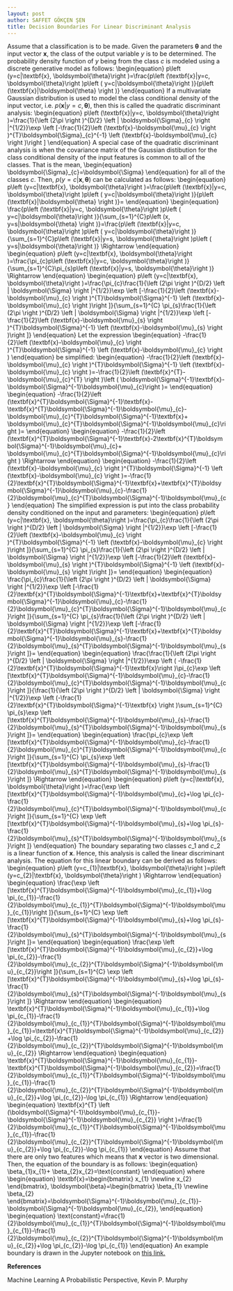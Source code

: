 ```yaml
---
layout: post
author: SAFFET GÖKÇEN ŞEN
title: Decision Boundaries For Linear Discriminant Analysis
---
```

Assume that a classification is to be made. Given the parameters $\boldsymbol{\theta}$ and the input vector $\textbf{x}$, the class of the output variable $y$ is to be determined. The probability density function of $y$ being from the class $c$ is modeled using a discrete generative model as follows:
\begin{equation}
p\left (y=c|\textbf{x}, \boldsymbol{\theta}\right )=\frac{p\left (\textbf{x}|y=c, \boldsymbol{\theta}\right )p\left ( y=c|\boldsymbol{\theta}\right )}{p\left (\textbf{x}|\boldsymbol{\theta} \right )}
\end{equation}
If a multivariate Gaussian distribution is used to model the class conditional density of the input vector, i.e. $p\left (\textbf{x}|y=c, \boldsymbol{\theta}\right )$, then this is called the quadratic discriminant analysis:
\begin{equation}
p\left (\textbf{x}|y=c, \boldsymbol{\theta}\right )=\frac{1}{\left (2\pi \right )^{D/2} \left | \boldsymbol{\Sigma}\_{c} \right |^{1/2}}\exp \left [-\frac{1}{2}\left (\textbf{x}-\boldsymbol{\mu}\_{c} \right )^{T}\boldsymbol{\Sigma}\_{c}^{-1} \left (\textbf{x}-\boldsymbol{\mu}\_{c} \right )\right ]
\end{equation}
A special case of the quadratic discriminant analysis is when the covariance matrix of the Gaussian distibution for the class conditional density of the input features is common to all of the classes. That is the mean,
\begin{equation}
\boldsymbol{\Sigma}\_{c}=\boldsymbol{\Sigma}
\end{equation}
for all of the classes $c$. Then, $p\left (y=c|\textbf{x}, \boldsymbol{\theta}\right )$ can be calculated as follows:
\begin{equation}
p\left (y=c|\textbf{x}, \boldsymbol{\theta}\right )=\frac{p\left (\textbf{x}|y=c, \boldsymbol{\theta}\right )p\left ( y=c|\boldsymbol{\theta}\right )}{p\left (\textbf{x}|\boldsymbol{\theta} \right )}=
\end{equation}
\begin{equation}
\frac{p\left (\textbf{x}|y=c, \boldsymbol{\theta}\right )p\left ( y=c|\boldsymbol{\theta}\right )}{\sum\_{s=1}^{C}p\left (x, y=s|\boldsymbol{\theta} \right )}=\frac{p\left (\textbf{x}|y=c, \boldsymbol{\theta}\right )p\left ( y=c|\boldsymbol{\theta}\right )}{\sum\_{s=1}^{C}p\left (\textbf{x}|y=s, \boldsymbol{\theta}\right )p\left ( y=s|\boldsymbol{\theta}\right )} \Rightarrow
\end{equation}
\begin{equation}
p\left (y=c|\textbf{x}, \boldsymbol{\theta}\right )=\frac{\pi\_{c}p\left (\textbf{x}|y=c, \boldsymbol{\theta}\right )}{\sum\_{s=1}^{C}\pi\_{s}p\left (\textbf{x}|y=s, \boldsymbol{\theta}\right )} \Rightarrow
\end{equation}
\begin{equation}
p\left (y=c|\textbf{x}, \boldsymbol{\theta}\right )=\frac{\pi\_{c}\frac{1}{\left (2\pi \right )^{D/2} \left | \boldsymbol{\Sigma} \right |^{1/2}}\exp \left [-\frac{1}{2}\left (\textbf{x}-\boldsymbol{\mu}\_{c} \right )^{T}\boldsymbol{\Sigma}^{-1} \left (\textbf{x}-\boldsymbol{\mu}\_{c} \right )\right ]}{\sum\_{s=1}^{C} \pi\_{s}\frac{1}{\left (2\pi \right )^{D/2} \left | \boldsymbol{\Sigma} \right |^{1/2}}\exp \left [-\frac{1}{2}\left (\textbf{x}-\boldsymbol{\mu}\_{s} \right )^{T}\boldsymbol{\Sigma}^{-1} \left (\textbf{x}-\boldsymbol{\mu}\_{s} \right )\right ]}
\end{equation}
Let the expression
\begin{equation}
-\frac{1}{2}\left (\textbf{x}-\boldsymbol{\mu}\_{c} \right )^{T}\boldsymbol{\Sigma}^{-1} \left (\textbf{x}-\boldsymbol{\mu}\_{c} \right )
\end{equation}
be simplified:
\begin{equation}
-\frac{1}{2}\left (\textbf{x}-\boldsymbol{\mu}\_{c} \right )^{T}\boldsymbol{\Sigma}^{-1} \left (\textbf{x}-\boldsymbol{\mu}\_{c} \right )=-\frac{1}{2}\left (\textbf{x}^{T}-\boldsymbol{\mu}\_{c}^{T} \right )\left ( \boldsymbol{\Sigma}^{-1}\textbf{x}-\boldsymbol{\Sigma}^{-1}\boldsymbol{\mu}\_{c}\right )=
\end{equation}
\begin{equation}
-\frac{1}{2}\left (\textbf{x}^{T}\boldsymbol{\Sigma}^{-1}\textbf{x}-\textbf{x}^{T}\boldsymbol{\Sigma}^{-1}\boldsymbol{\mu}\_{c}-\boldsymbol{\mu}\_{c}^{T}\boldsymbol{\Sigma}^{-1}\textbf{x}+ \boldsymbol{\mu}\_{c}^{T}\boldsymbol{\Sigma}^{-1}\boldsymbol{\mu}\_{c}\right )=
\end{equation}
\begin{equation}
-\frac{1}{2}\left (\textbf{x}^{T}\boldsymbol{\Sigma}^{-1}\textbf{x}-2\textbf{x}^{T}\boldsymbol{\Sigma}^{-1}\boldsymbol{\mu}\_{c}+ \boldsymbol{\mu}\_{c}^{T}\boldsymbol{\Sigma}^{-1}\boldsymbol{\mu}\_{c}\right ) \Rightarrow
\end{equation}
\begin{equation}
-\frac{1}{2}\left (\textbf{x}-\boldsymbol{\mu}\_{c} \right )^{T}\boldsymbol{\Sigma}^{-1} \left (\textbf{x}-\boldsymbol{\mu}\_{c} \right )=-\frac{1}{2}\textbf{x}^{T}\boldsymbol{\Sigma}^{-1}\textbf{x}+\textbf{x}^{T}\boldsymbol{\Sigma}^{-1}\boldsymbol{\mu}\_{c}-\frac{1}{2}\boldsymbol{\mu}\_{c}^{T}\boldsymbol{\Sigma}^{-1}\boldsymbol{\mu}\_{c}
\end{equation}
The simplified expression is put into the class probability density conditioned on the input and parameters:
\begin{equation}
p\left (y=c|\textbf{x}, \boldsymbol{\theta}\right )=\frac{\pi\_{c}\frac{1}{\left (2\pi \right )^{D/2} \left | \boldsymbol{\Sigma} \right |^{1/2}}\exp \left [-\frac{1}{2}\left (\textbf{x}-\boldsymbol{\mu}\_{c} \right )^{T}\boldsymbol{\Sigma}^{-1} \left (\textbf{x}-\boldsymbol{\mu}\_{c} \right )\right ]}{\sum\_{s=1}^{C} \pi\_{s}\frac{1}{\left (2\pi \right )^{D/2} \left | \boldsymbol{\Sigma} \right |^{1/2}}\exp \left [-\frac{1}{2}\left (\textbf{x}-\boldsymbol{\mu}\_{s} \right )^{T}\boldsymbol{\Sigma}^{-1} \left (\textbf{x}-\boldsymbol{\mu}\_{s} \right )\right ]}=
\end{equation}
\begin{equation}
\frac{\pi\_{c}\frac{1}{\left (2\pi \right )^{D/2} \left | \boldsymbol{\Sigma} \right |^{1/2}}\exp \left [-\frac{1}{2}\textbf{x}^{T}\boldsymbol{\Sigma}^{-1}\textbf{x}+\textbf{x}^{T}\boldsymbol{\Sigma}^{-1}\boldsymbol{\mu}\_{c}-\frac{1}{2}\boldsymbol{\mu}\_{c}^{T}\boldsymbol{\Sigma}^{-1}\boldsymbol{\mu}\_{c}\right ]}{\sum\_{s=1}^{C} \pi\_{s}\frac{1}{\left (2\pi \right )^{D/2} \left | \boldsymbol{\Sigma} \right |^{1/2}}\exp \left [-\frac{1}{2}\textbf{x}^{T}\boldsymbol{\Sigma}^{-1}\textbf{x}+\textbf{x}^{T}\boldsymbol{\Sigma}^{-1}\boldsymbol{\mu}\_{s}-\frac{1}{2}\boldsymbol{\mu}\_{s}^{T}\boldsymbol{\Sigma}^{-1}\boldsymbol{\mu}\_{s}\right ]}=
\end{equation}
\begin{equation}
\frac{\frac{1}{\left (2\pi \right )^{D/2} \left | \boldsymbol{\Sigma} \right |^{1/2}}\exp \left ( -\frac{1}{2}\textbf{x}^{T}\boldsymbol{\Sigma}^{-1}\textbf{x}\right )\pi\_{c}\exp \left [\textbf{x}^{T}\boldsymbol{\Sigma}^{-1}\boldsymbol{\mu}\_{c}-\frac{1}{2}\boldsymbol{\mu}\_{c}^{T}\boldsymbol{\Sigma}^{-1}\boldsymbol{\mu}\_{c}\right ]}{\frac{1}{\left (2\pi \right )^{D/2} \left | \boldsymbol{\Sigma} \right |^{1/2}}\exp \left (-\frac{1}{2}\textbf{x}^{T}\boldsymbol{\Sigma}^{-1}\textbf{x} \right )\sum\_{s=1}^{C} \pi\_{s}\exp \left [\textbf{x}^{T}\boldsymbol{\Sigma}^{-1}\boldsymbol{\mu}\_{s}-\frac{1}{2}\boldsymbol{\mu}\_{s}^{T}\boldsymbol{\Sigma}^{-1}\boldsymbol{\mu}\_{s}\right ]}=
\end{equation}
\begin{equation}
\frac{\pi\_{c}\exp \left [\textbf{x}^{T}\boldsymbol{\Sigma}^{-1}\boldsymbol{\mu}\_{c}-\frac{1}{2}\boldsymbol{\mu}\_{c}^{T}\boldsymbol{\Sigma}^{-1}\boldsymbol{\mu}\_{c}\right ]}{\sum\_{s=1}^{C} \pi\_{s}\exp \left [\textbf{x}^{T}\boldsymbol{\Sigma}^{-1}\boldsymbol{\mu}\_{s}-\frac{1}{2}\boldsymbol{\mu}\_{s}^{T}\boldsymbol{\Sigma}^{-1}\boldsymbol{\mu}\_{s}\right ]} \Rightarrow
\end{equation}
\begin{equation}
p\left (y=c|\textbf{x}, \boldsymbol{\theta}\right )=\frac{\exp \left [\textbf{x}^{T}\boldsymbol{\Sigma}^{-1}\boldsymbol{\mu}\_{c}+\log \pi\_{c}-\frac{1}{2}\boldsymbol{\mu}\_{c}^{T}\boldsymbol{\Sigma}^{-1}\boldsymbol{\mu}\_{c}\right ]}{\sum\_{s=1}^{C} \exp \left [\textbf{x}^{T}\boldsymbol{\Sigma}^{-1}\boldsymbol{\mu}\_{s}+\log \pi\_{s}-\frac{1}{2}\boldsymbol{\mu}\_{s}^{T}\boldsymbol{\Sigma}^{-1}\boldsymbol{\mu}\_{s}\right ]}
\end{equation}
The boundary separating two classes $c\_{1}$ and $c\_{2}$ is a linear function of $\textbf{x}$. Hence, this analysis is called the linear discriminant analysis. The equation for this linear boundary can be derived as follows:
\begin{equation}
p\left (y=c\_{1}|\textbf{x}, \boldsymbol{\theta}\right )=p\left (y=c\_{2}|\textbf{x}, \boldsymbol{\theta}\right ) \Rightarrow
\end{equation}
\begin{equation}
\frac{\exp \left [\textbf{x}^{T}\boldsymbol{\Sigma}^{-1}\boldsymbol{\mu}\_{c\_{1}}+\log \pi\_{c\_{1}}-\frac{1}{2}\boldsymbol{\mu}\_{c\_{1}}^{T}\boldsymbol{\Sigma}^{-1}\boldsymbol{\mu}\_{c\_{1}}\right ]}{\sum\_{s=1}^{C} \exp \left [\textbf{x}^{T}\boldsymbol{\Sigma}^{-1}\boldsymbol{\mu}\_{s}+\log \pi\_{s}-\frac{1}{2}\boldsymbol{\mu}\_{s}^{T}\boldsymbol{\Sigma}^{-1}\boldsymbol{\mu}\_{s}\right ]}=
\end{equation}
\begin{equation}
\frac{\exp \left [\textbf{x}^{T}\boldsymbol{\Sigma}^{-1}\boldsymbol{\mu}\_{c\_{2}}+\log \pi\_{c\_{2}}-\frac{1}{2}\boldsymbol{\mu}\_{c\_{2}}^{T}\boldsymbol{\Sigma}^{-1}\boldsymbol{\mu}\_{c\_{2}}\right ]}{\sum\_{s=1}^{C} \exp \left [\textbf{x}^{T}\boldsymbol{\Sigma}^{-1}\boldsymbol{\mu}\_{s}+\log \pi\_{s}-\frac{1}{2}\boldsymbol{\mu}\_{s}^{T}\boldsymbol{\Sigma}^{-1}\boldsymbol{\mu}\_{s}\right ]} \Rightarrow
\end{equation}
\begin{equation}
\textbf{x}^{T}\boldsymbol{\Sigma}^{-1}\boldsymbol{\mu}\_{c\_{1}}+\log \pi\_{c\_{1}}-\frac{1}{2}\boldsymbol{\mu}\_{c\_{1}}^{T}\boldsymbol{\Sigma}^{-1}\boldsymbol{\mu}\_{c\_{1}}=\textbf{x}^{T}\boldsymbol{\Sigma}^{-1}\boldsymbol{\mu}\_{c\_{2}}+\log \pi\_{c\_{2}}-\frac{1}{2}\boldsymbol{\mu}\_{c\_{2}}^{T}\boldsymbol{\Sigma}^{-1}\boldsymbol{\mu}\_{c\_{2}} \Rightarrow
\end{equation}
\begin{equation}
\textbf{x}^{T}\boldsymbol{\Sigma}^{-1}\boldsymbol{\mu}\_{c\_{1}}-\textbf{x}^{T}\boldsymbol{\Sigma}^{-1}\boldsymbol{\mu}\_{c\_{2}}=\frac{1}{2}\boldsymbol{\mu}\_{c\_{1}}^{T}\boldsymbol{\Sigma}^{-1}\boldsymbol{\mu}\_{c\_{1}}-\frac{1}{2}\boldsymbol{\mu}\_{c\_{2}}^{T}\boldsymbol{\Sigma}^{-1}\boldsymbol{\mu}\_{c\_{2}}+\log \pi\_{c\_{2}}-\log \pi\_{c\_{1}} \Rightarrow
\end{equation}
\begin{equation}
\textbf{x}^{T} \left (\boldsymbol{\Sigma}^{-1}\boldsymbol{\mu}\_{c\_{1}}-\boldsymbol{\Sigma}^{-1}\boldsymbol{\mu}\_{c\_{2}} \right )=\frac{1}{2}\boldsymbol{\mu}\_{c\_{1}}^{T}\boldsymbol{\Sigma}^{-1}\boldsymbol{\mu}\_{c\_{1}}-\frac{1}{2}\boldsymbol{\mu}\_{c\_{2}}^{T}\boldsymbol{\Sigma}^{-1}\boldsymbol{\mu}\_{c\_{2}}+\log \pi\_{c\_{2}}-\log \pi\_{c\_{1}}
\end{equation}
Assume that there are only two features which means that $\textbf{x}$ vector is two dimensional. Then, the equation of the boundary is as follows:
\begin{equation}
\beta\_{1}x\_{1}+ \beta\_{2}x\_{2}=\text{constant}
\end{equation}
where
\begin{equation}
\textbf{x}=\begin{bmatrix}
x\_{1} \newline
x\_{2}
\end{bmatrix}, \boldsymbol{\beta}=\begin{bmatrix}
\beta\_{1} \newline
\beta\_{2}
\end{bmatrix}=\boldsymbol{\Sigma}^{-1}\boldsymbol{\mu}\_{c\_{1}}-\boldsymbol{\Sigma}^{-1}\boldsymbol{\mu}\_{c\_{2}}, 
\end{equation}
\begin{equation}
\text{constant}=\frac{1}{2}\boldsymbol{\mu}\_{c\_{1}}^{T}\boldsymbol{\Sigma}^{-1}\boldsymbol{\mu}\_{c\_{1}}-\frac{1}{2}\boldsymbol{\mu}\_{c\_{2}}^{T}\boldsymbol{\Sigma}^{-1}\boldsymbol{\mu}\_{c\_{2}}+\log \pi\_{c\_{2}}-\log \pi\_{c\_{1}}
\end{equation}
An example boundary is drawn in the Jupyter notebook on [this link.](https://github.com/SaffetGokcenSen/Gaussian-Models/blob/master/decision_boundaries_for_linear_discriminant_analysis.ipynb)

$\textbf{References}$

Machine Learning A Probabilistic Perspective, Kevin P. Murphy
